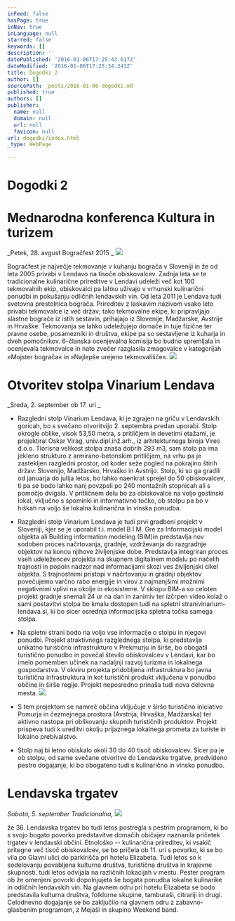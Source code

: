 ```yaml
---
inFeed: false
hasPage: true
inNav: true
inLanguage: null
starred: false
keywords: []
description: ''
datePublished: '2016-01-06T17:25:43.617Z'
dateModified: '2016-01-06T17:25:34.343Z'
title: Dogodki 2
author: []
sourcePath: _posts/2016-01-06-dogodki.md
published: true
authors: []
publisher:
  name: null
  domain: null
  url: null
  favicon: null
url: dogodki/index.html
_type: WebPage

---
```

# Dogodki 2

# Mednarodna konferenca Kultura in turizem 

_Petek, 28\. avgust
Bogračfest 2015 _
![](https://the-grid-user-content.s3-us-west-2.amazonaws.com/26be3d92-0fb8-4457-8baf-b2906f3fb70a.jpg)

Bogračfest je največje tekmovanje v kuhanju bograča v Sloveniji in že od leta 2005 privabi v Lendavo na tisoče obiskovalcev. Zadnja leta se te tradicionalne kulinarične prireditve v Lendavi udeleži več kot 100 tekmovalnih ekip, obiskovalci pa lahko uživajo v vrhunski kulinarični ponudbi in pokušanju odličnih lendavskih vin.
Od leta 2011 je Lendava tudi svetovna prestolnica bograča. Prireditev z laskavim nazivom vsako leto privabi tekmovalce iz več držav; tako tekmovalne ekipe, ki pripravljajo slastne bograče iz istih sestavin, prihajajo iz Slovenije, Madžarske, Avstrije in Hrvaške. Tekmovanja se lahko udeležujejo domače in tuje fizične ter pravne osebe, posamezniki in društva, ekipe pa so sestavljene iz kuharja in dveh pomočnikov. 6-članska ocenjevalna komisija bo budno spremljala in ocenjevala tekmovalce in nato zvečer razglasila zmagovalce v kategorijah »Mojster bograča« in »Najlepše urejeno tekmovališče«. ![](https://the-grid-user-content.s3-us-west-2.amazonaws.com/634b045d-db1a-4a93-93d6-4a6c41f5b3fb.jpg)

# Otvoritev stolpa Vinarium Lendava

_Sreda, 2\. september ob 17\. uri _

* Razgledni stolp Vinarium Lendava, ki je zgrajen na griču v Lendavskih goricah, bo s svečano otvoritvijo 2\. septembra predan uporabi. Stolp okrogle oblike, visok 53,50 metra, s pritličjem in devetimi etažami, je projektiral Oskar Virag, univ.dipl.inž.arh., iz arhitekturnega biroja Vires d.o.o. Tlorisna velikost stolpa znaša dobrih 293 m3, sam stolp pa ima jekleno strukturo z armirano-betonskim pritličjem, na vrhu pa je zastekljen razgledni prostor, od koder seže pogled na pokrajino štirih držav: Slovenijo, Madžarsko, Hrvaško in Avstrijo.
Stolp, ki so ga gradili od januarja do julija letos, bo lahko naenkrat sprejel do 50 obiskovalcev, ti pa se bodo lahko nanj povzpeli po 240 montažnih stopnicah ali s pomočjo dvigala. V pritličnem delu bo za obiskovalce na voljo gostinski lokal, vključno s spominki in informativno točko, ob stolpu pa bo v hiškah na voljo še lokalna kulinarična in vinska ponudba. 
* Razgledni stolp Vinarium Lendava je tudi prvi gradbeni projekt v Sloveniji, kjer se je uporabil t.i. model B I M. Gre za Informacijski model objekta ali Building information modeling (BIM)in predstavlja nov sodoben proces načrtovanja, gradnje, vzdrževanja do razgradnje objektov na koncu njihove življenjske dobe. Predstavlja integriran proces vseh udeležencev projekta na skupnem digitalnem modelu po načelih trajnosti in popoln nadzor nad informacijami skozi ves življenjski cikel objekta. S trajnostnimi pristopi v načrtovanju in gradnji objektov povečujemo varčno rabo energije in virov z najmanjšimi možnimi negativnimi vplivi na okolje in ekosisteme. V sklopu BIM-a so celoten projekt gradnje snemali 24 ur na dan in zanimiv ter izčrpen video kolaž o sami postavitvi stolpa bo kmalu dostopen tudi na spletni stranivinarium-lendava.si, ki bo sicer osrednja informacijska spletna točka samega stolpa. 
* Na spletni strani bodo na voljo vse informacije o stolpu in njegovi ponudbi.
Projekt atraktivnega razglednega stolpa, ki predstavlja unikatno turistično infrastrukturo v Prekmurju in širše, bo obogatil turistično ponudbo in povečal število obiskovalcev v Lendavi, kar bo imelo pomemben učinek na nadaljnji razvoj turizma in lokalnega gospodarstva. V okviru projekta pridobljena infrastruktura bo javna turistična infrastruktura in kot turistični produkt vključena v ponudbo občine in širše regije. Projekt neposredno prinaša tudi nova delovna mesta. ![](https://the-grid-user-content.s3-us-west-2.amazonaws.com/7fdd65ea-0ea0-472a-867e-522ba8186174.jpg)

* S tem projektom se namreč občina vključuje v širšo turistično iniciativo Pomurja in čezmejnega prostora (Avstrija, Hrvaška, Madžarska) ter aktivno nastopa pri oblikovanju skupnih turističnih produktov. Projekt prispeva tudi k ureditvi okolju prijaznega lokalnega prometa za turiste in lokalno prebivalstvo. 
* Stolp naj bi letno obiskalo okoli 30 do 40 tisoč obiskovalcev.
Sicer pa je ob stolpu, od same svečane otvoritve do Lendavske trgatve, predvideno pestro dogajanje, ki bo obogateno tudi s kulinarično in vinsko ponudbo.

# Lendavska trgatev 

_Sobota, 5\. september
Tradicionalna,_
![](https://the-grid-user-content.s3-us-west-2.amazonaws.com/2b0639ef-617d-48b4-bbc5-68b3fe864c1c.jpg)

že 36\. Lendavska trgatev bo tudi letos postregla s pestrim programom, ki bo s svojo bogato povorko predstavitve domačih običajev naznanila pričetek trgatev v lendavski občini. Etnološko -- kulinarična prireditev, ki vsakič pritegne več tisoč obiskovalcev, se bo pričela ob 11\. uri s povorko, ki se bo vila po Glavni ulici do parkirišča pri hotelu Elizabeta. Tudi letos so k sodelovanju povabljena kulturna društva, turistična društva in krajevne skupnosti. tudi letos odvijala na različnih lokacijah v mestu. Pester program ob že omenjeni povorki dopolnjujeta še bogata ponudba lokalne kulinarike in odličnih lendavskih vin. Na glavnem odru pri hotelu Elizabeta se bodo predstavila kulturna društva, folklorne skupine, tamburaši, citrariji in drugi. Celodnevno dogajanje se bo zaključilo na glavnem odru z zabavno-glasbenim programom, z Mejaši in skupino Weekend band.